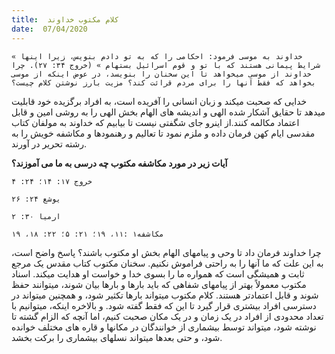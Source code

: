 ```yaml
---
title:  کلام مکتوب خداوند
date:  07/04/2020
---
```


`« خداوند به موسی فرمود: احکامی را که به تو دادم بنویس، زیرا اینها شرایط پیمانی هستند که با تو و قوم اسرائیل بستهام » (خروج ۳۴: ۲۷). چرا خداوند از موسی میخواهد تا این سخنان را بنویسد، در عوض اینکه از موسی بخواهد که فقط آنها را برای مردم قرائت کند؟ مزیت بارز نوشتن کلام چیست؟`

خدایی که صحبت میکند و زبان انسانی را آفریده است، به افراد برگزیده خود قابلیت میدهد تا حقایق آشکار شده الهی و اندیشه های الهام بخش الهی را به روشی امین و قابل اعتماد مکالمه کنند.از اینرو جای شگفتی نیست تا بیابیم که خداوند به مولفان کتاب مقدسی ایام کهن فرمان داده و ملزم نمود تا تعالیم و رهنمودها و مکاشفه خویش را به رشته تحریر در آورند.

**آیات زیر در مورد مکاشفه مکتوب چه درسی به ما می آموزند؟**

`خروج ۱۷: ۱۴؛ ۲۴: ۴`

`یوشع ۲۴: ۲۶`

`ارمیا ۳۰: ۲`

`مکاشفه۱ :۱۱، ۱۹؛ ۲۱: ۵؛ ۲۲: ۱۸، ۱۹`

چرا خداوند فرمان داد تا وحی و پیامهای الهام بخش او مکتوب باشند؟ پاسخ واضح است، به این علت که ما آنها را به راحتی فراموش نکنیم. سخنان مکتوب کتاب مقدس یک مرجع ثابت و همیشگی است که همواره ما را بسوی خدا و خواست او هدایت میکند. اسناد مکتوب معمولاً بهتر از پیامهای شفاهی که باید بارها و بارها بیان شوند، میتوانند حفظ شوند و قابل اعتمادتر هستند. کلام مکتوب میتواند بارها تکثیر شود، و همچنین میتواند در دسترسی افراد بیشتری قرار گیرد تا این که فقط گفته شود. و بالاخره اینکه، میتوانیم با تعداد محدودی از افراد در یک زمان و در یک مکان صحبت کنیم، اما آنچه که الزام گشته تا نوشته شود، میتواند توسط بیشماری از خوانندگان در مکانها و قاره های مختلف خوانده شود، و حتی بعدها میتواند نسلهای بیشماری را برکت بخشد.